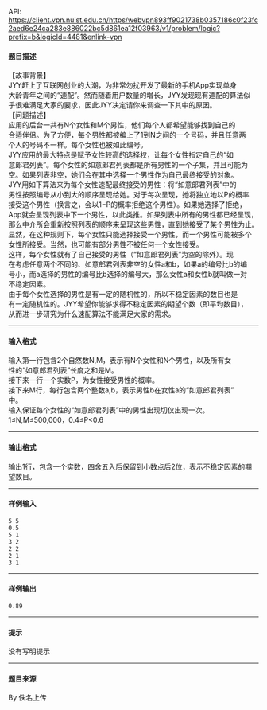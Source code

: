 API: https://client.vpn.nuist.edu.cn/https/webvpn893ff9021738b0357186c0f23fc2aed6e24ca283e886022bc5d861ea12f03963/v1/problem/logic?prefix=b&logicId=4481&enlink-vpn

#### 题目描述

【故事背景】  
JYY赶上了互联网创业的大潮，为非常勿扰开发了最新的手机App实现单身  
大龄青年之间的“速配”。然而随着用户数量的增长，JYY发现现有速配的算法似  
乎很难满足大家的要求，因此JYY决定请你来调查一下其中的原因。  
【问题描述】  
应用的后台一共有N个女性和M个男性，他们每个人都希望能够找到自己的  
合适伴侣。为了方便，每个男性都被编上了1到N之间的一个号码，并且任意两  
个人的号码不一样。每个女性也被如此编号。  
JYY应用的最大特点是赋予女性较高的选择权，让每个女性指定自己的“如  
意郎君列表”。每个女性的如意郎君列表都是所有男性的一个子集，并且可能为  
空。如果列表非空，她们会在其中选择一个男性作为自己最终接受的对象。  
JYY用如下算法来为每个女性速配最终接受的男性：将“如意郎君列表”中的  
男性按照编号从小到大的顺序呈现给她。对于每次呈现，她将独立地以P的概率  
接受这个男性（换言之，会以1−P的概率拒绝这个男性）。如果她选择了拒绝，  
App就会呈现列表中下一个男性，以此类推。如果列表中所有的男性都已经呈现，  
那么中介所会重新按照列表的顺序来呈现这些男性，直到她接受了某个男性为止。  
显然，在这种规则下，每个女性只能选择接受一个男性，而一个男性可能被多个  
女性所接受。当然，也可能有部分男性不被任何一个女性接受。  
这样，每个女性就有了自己接受的男性（“如意郎君列表”为空的除外）。现  
在考虑任意两个不同的、如意郎君列表非空的女性a和b，如果a的编号比b的编  
号小，而a选择的男性的编号比b选择的编号大，那么女性a和女性b就叫做一对  
不稳定因素。  
由于每个女性选择的男性是有一定的随机性的，所以不稳定因素的数目也是  
有一定随机性的。JYY希望你能够求得不稳定因素的期望个数（即平均数目），  
从而进一步研究为什么速配算法不能满足大家的需求。

---

#### 输入格式

输入第一行包含2个自然数N,M，表示有N个女性和N个男性，以及所有女  
性的“如意郎君列表”长度之和是M。  
接下来一行一个实数P，为女性接受男性的概率。  
接下来M行，每行包含两个整数a,b，表示男性b在女性a的“如意郎君列表”  
中。  
输入保证每个女性的“如意郎君列表”中的男性出现切仅出现一次。  
1≤N,M≤500,000，0.4≤P<0.6

---

#### 输出格式

输出1行，包含一个实数，四舍五入后保留到小数点后2位，表示不稳定因素的期望数目。

---

#### 样例输入
```
5 5
0.5
5 1
3 2
2 2
2 1
3 1
```

---

#### 样例输出
```
0.89
```

---

#### 提示

没有写明提示

---

#### 题目来源

By 佚名上传